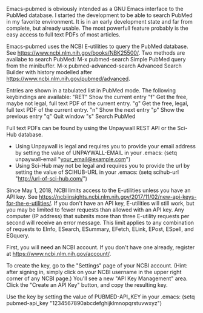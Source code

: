 Emacs-pubmed is obviously intended as a GNU Emacs interface to the PubMed database. I started the development to be able to search PubMed in my favorite environment. It is in an early development state and far from complete, but already usable. The most powerfull feature probably is the easy access to full text PDFs of most articles.

Emacs-pubmed uses the NCBI E-utilities to query the PubMed database. See <https://www.ncbi.nlm.nih.gov/books/NBK25500/>. Two methods are availabe to search PubMed:
M-x pubmed-search
     Simple PubMed query from the minibuffer.
M-x pubmed-advanced-search
     Advanced Search Builder with history modelled after <https://www.ncbi.nlm.nih.gov/pubmed/advanced>.

Entries are shown in a tabulated list in PubMed mode. The following keybindings are available:
"RET" Show the current entry
"f" Get the free, maybe not legal, full text PDF of the current entry.
"g" Get the free, legal, full text PDF of the current entry.
"n" Show the next entry
"p" Show the previous entry
"q" Quit window
"s" Search PubMed

Full text PDFs can be found by using the Unpaywall REST API or the Sci-Hub database.
- Using Unpaywall is legal and requires you to provide your email address by setting the value of UNPAYWALL-EMAIL in your .emacs:
(setq unpaywall-email "your_email@example.com")
- Using Sci-Hub may not be legal and requires you to provide the url by setting the value of SCIHUB-URL in your .emacs:
(setq scihub-url "http://url-of-sci-hub.com/")

Since May 1, 2018, NCBI limits access to the E-utilities unless you have an API key. See <https://ncbiinsights.ncbi.nlm.nih.gov/2017/11/02/new-api-keys-for-the-e-utilities/>. If you don't have an API key, E-utilities will still work, but you may be limited to fewer requests than allowed with an API key. Any computer (IP address) that submits more than three E-utility requests per second will receive an error message. This limit applies to any combination of requests to EInfo, ESearch, ESummary, EFetch, ELink, EPost, ESpell, and EGquery. 

First, you will need an NCBI account. If you don't have one already, register at <https://www.ncbi.nlm.nih.gov/account/>.

To create the key, go to the "Settings" page of your NCBI account. (Hint: after signing in, simply click on your NCBI username in the upper right corner of any NCBI page.) You'll see a new "API Key Management" area. Click the "Create an API Key" button, and copy the resulting key.

Use the key by setting the value of PUBMED-API_KEY in your .emacs:
(setq pubmed-api_key "1234567890abcdefghijklmnopqrstuvwxyz")
